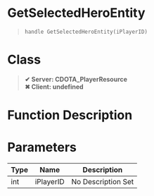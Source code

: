 # GetSelectedHeroEntity
> `handle GetSelectedHeroEntity(iPlayerID)`
# Class
> __✔ Server: CDOTA_PlayerResource__  
> __✖ Client: undefined__  
# Function Description

# Parameters
Type|Name|Description
--|--|--
int|iPlayerID|No Description Set
